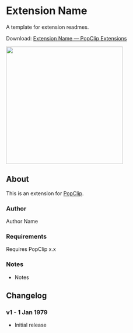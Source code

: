 # Extension Name

A template for extension readmes.

Download: [Extension Name — PopClip Extensions](https://pilotmoon.com/popclip/extensions/page/Ext)

<img src="https://raw.githubusercontent.com/pilotmoon/PopClip-Extensions/master/source/Ext/Ext-demo.gif" width="320px">

## About

This is an extension for [PopClip](https://pilotmoon.com/popclip/).

### Author

Author Name

### Requirements

Requires PopClip x.x

### Notes

* Notes
  
## Changelog

### v1 - 1 Jan 1979

* Initial release
